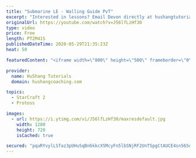 ```yaml
---
title: "Submarine LE - Walling Guide PvT"
excerpt: "Interested in lessons? Email Devon directly at hushangtutorials@outlook.com ------------------------------------------------------------------------------------------------------- Want to support HuShang Tutorials directly? Patreon is a website where you can contribute a monthly donation that will help"
originalUrl: https://youtube.com/watch?v=J56lfLzHf30
type: video
price: Free
length: PT2M41S
publishedDateTime: 2020-05-29T21:35:23Z
heat: 50

featuredContent: "<iframe width=\"800\" height=\"500\" frameborder=\"0\" src=\"https://www.youtube.com/embed/J56lfLzHf30\" allow=\"accelerometer; autoplay; encrypted-media; gyroscope; picture-in-picture\" allowfullscreen></iframe>"

provider:
  name: HuShang Tutorials
  domain: hushangcoaching.com

topics:
  - StarCraft 2
  - Protoss

images:
  - url: https://i.ytimg.com/vi/J56lfLzHf30/maxresdefault.jpg
    width: 1280
    height: 720
    isCached: true

secured: "pquRYvylLSfaz3pUHuSqBn6kkcXSMcyFn5lbSNjRF2UnT5pgCtAUCE4sn56Sda8x1u/LkBnKyCCw77lqXI3ggsKDqUX5ME6tRDYuXDDIO7uoo+Inn4je2WEpEPIRPOwGACw8oPUISnqYnt5l7dRd/5oX+lbY3yAsK3IVxeVk2y2OWC6I5qr7jN0xQvVR+IGq4PuYYWsIgZkFZHuGyBJubWWhPj5cLjdftwu52kpTUPqQjNOjnDX3nGI/nsADHG0dIlYryFOt5APYvgA0g0utLz234ruM9Ul1LyMg744uCK1/tGd3XK+yhnZ8ZGBg8OBLgSNBKudd7iRpCBXHz00HUdYADTeqX2CCuOt0Q4nD4dLpcjLesvcAUvN6kEaQHch9/UruqVrH3B5o0mPC6XDYI4t2Kz8LbP7BDNccxp01JhM=;TM92GQT7Ywh2BfAHKhXgig=="
---
```


